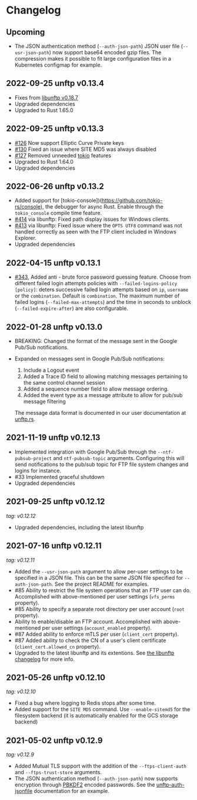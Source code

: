 # Changelog

## Upcoming

- The JSON authentication method (`--auth-json-path`) JSON user file (`--usr-json-path`) now support base64 encoded gzip files.
  The compression makes it possible to fit large configuration files in a Kubernetes configmap for example.

## 2022-09-25 unftp v0.13.4

- Fixes from [libunftp v0.18.7](https://github.com/bolcom/libunftp/releases/tag/libunftp-0.18.7)
- Upgraded dependencies
- Upgraded to Rust 1.65.0

## 2022-09-25 unftp v0.13.3

- [#126](https://github.com/bolcom/unFTP/issues/126) Now support Elliptic Curve Private keys
- [#130](https://github.com/bolcom/unFTP/pull/130) Fixed an issue where SITE MD5 was always disabled
- [#127](https://github.com/bolcom/unFTP/pull/127) Removed unneeded [tokio](https://crates.io/crates/tokio) features
- Upgraded to Rust 1.64.0
- Upgraded dependencies

## 2022-06-26 unftp v0.13.2

- Added support for [tokio-console])(https://github.com/tokio-rs/console), the debugger for async Rust. Enable through 
  the `tokio_console` compile time feature.
- [#414](https://github.com/bolcom/libunftp/pull/414) via libunftp: Fixed path display issues for Windows clients.
- [#413](https://github.com/bolcom/libunftp/pull/413) via libunftp: Fixed issue where the `OPTS UTF8` command was not handled correctly as seen with the FTP client included in Windows Explorer.
- Upgraded dependencies

## 2022-04-15 unftp v0.13.1

- [#343](https://github.com/bolcom/libunftp/pull/343), Added anti - brute force password guessing feature. Choose from
  different failed login attempts policies with `--failed-logins-policy [policy]`: deters successive failed login
  attempts based on `ip`, `username` or the `combination`. Default is `combination`. The maximum number of failed
  logins (`--failed-max-attempts`) and the time in seconds to unblock (`--failed-expire-after`) are also
  configurable.

## 2022-01-28 unftp v0.13.0

- BREAKING: Changed the format of the message sent in the Google Pub/Sub notifications.
- Expanded on messages sent in Google Pub/Sub notifications:
  1. Include a Logout event
  2. Added a Trace ID field to allowing matching messages pertaining to the same control channel session
  3. Added a sequence number field to allow message ordering.
  4. Added the event type as a message attribute to allow for pub/sub message filtering

  The message data format is documented in our user documentation at [unftp.rs](https://unftp.rs/server/pubsub).

## 2021-11-19 unftp v0.12.13

- Implemented integration with Google Pub/Sub through the `--ntf-pubsub-project` and `ntf-pubsub-topic` arguments. Configuring
  this will send notifications to the pub/sub topic for FTP file system changes and logins for instance.
- \#33 Implemented graceful shutdown
- Upgraded dependencies

## 2021-09-25 unftp v0.12.12

_tag: v0.12.12_

- Upgraded dependencies, including the latest libunftp

## 2021-07-16 unftp v0.12.11

_tag: v0.12.11_

- Added the `--usr-json-path` argument to allow per-user settings to be specified in a JSON file. This can be the same 
  JSON file specified for `--auth-json-path`. See the project README for examples.
- \#85 Ability to restrict the file system operations that an FTP user can do. Accomplished with above-mentioned per user 
  settings (`vfs_perms` property).
- \#85 Ability to specify a separate root directory per user account (`root` property). 
- Ability to enable/disable an FTP account. Accomplished with above-mentioned per user settings (`account_enabled` property).
- \#87 Added ability to enforce mTLS per user (`client_cert` property).
- \#87 Added ability to check the CN of a user's client certificate (`client_cert.allowed_cn` property).  
- Upgraded to the latest libunftp and its extentions. See [the libunftp changelog](https://github.com/bolcom/libunftp/blob/master/CHANGELOG.md) 
  for more info. 

## 2021-05-26 unftp v0.12.10

_tag: v0.12.10_

- Fixed a bug where logging to Redis stops after some time.
- Added support for the `SITE MD5` command. Use `--enable-sitemd5` for the filesystem backend (it is automatically enabled for the GCS storage backend)

## 2021-05-02 unftp v0.12.9

_tag: v0.12.9_

- Added Mutual TLS support with the addition of the `--ftps-client-auth` and `--ftps-trust-store` arguments.
- The JSON authentication method (`--auth-json-path`) now supports encryption through 
  [PBKDF2](https://tools.ietf.org/html/rfc2898#section-5.2) encoded passwords. See the 
  [unftp-auth-jsonfile](https://docs.rs/unftp-auth-jsonfile/0.1.1/unftp_auth_jsonfile/) documentation for an example.
